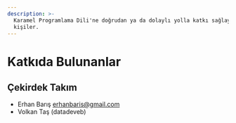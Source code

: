 ```yaml
---
description: >-
  Karamel Programlama Dili'ne doğrudan ya da dolaylı yolla katkı sağlayan
  kişiler.
---
```


# Katkıda Bulunanlar

## Çekirdek Takım

* Erhan Barış [erhanbaris@gmail.com](mailto:erhanbaris@gmail.com)
* Volkan Taş \(datadeveb\)

